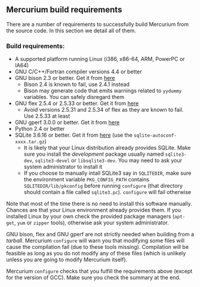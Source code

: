 ## Mercurium build requirements

There are a number of requirements to successfully build Mercurium from the
source code. In this section we detail all of them.

### Build requirements:

* A supported platform running Linux (i386, x86-64, ARM, PowerPC or IA64)
* GNU C/C++/Fortran compiler versions 4.4 or better
* GNU bison 2.3 or better. Get it from [here](http://ftp.gnu.org/gnu/bison)
    * Bison 2.4 is known to fail, use 2.4.1 instead
    * Bison may generate code that emits warnings related to ``yydummy``
variables. You can safely disregard them
* GNU flex 2.5.4 or 2.5.33 or better. Get it from [here](http://flex.sourceforge.net/)
    * Avoid versions 2.5.31 and 2.5.34 of flex as they are known to fail. Use
2.5.33 at least
* GNU gperf 3.0.0 or better. Get it from [here](http://ftp.gnu.org/gnu/gperf)
* Python 2.4 or better
* SQLite 3.6.16 or better. Get it from [here](http://www.sqlite.org/download.html)  (use
the ``sqlite-autoconf-xxxx.tar.gz``)
    * It is likely that your Linux distribution already provides SQLite. Make
sure you install the *development* package usually named ``sqlite3-dev``,
``sqlite3-devel`` or ``libsqlite3-dev``. You may need to ask your system
administrator to install it
    * If you choose to manually intall SQLite3 say in ``SQLITEDIR``, make sure
the environment variable ``PKG_CONFIG_PATH`` contains
``SQLITEDIR/lib/pkconfig`` before running ``configure`` (that directory should
contain a file called ``sqlite3.pc``). ``configure`` will fail otherwise


Note that most of the time there is no need to install this software
manually. Chances are that your Linux environment already provides them. If you
installed Linux by your own check the provided package managers (``apt-get``,
``yum`` or ``zipper`` tools), otherwise ask your system administrator.


GNU bison, flex and GNU gperf are not strictly needed when building from a
*tarball*. Mercurium ``configure`` will warn you that modifying some files will
cause the compilation fail (due to these tools missing). Compilation will be
feasible as long as you do not modify any of these files (which is unlikely
unless you are going to modify Mercurium itself).


Mercurium ``configure`` checks that you fulfill the requirements above (except
for the version of GCC). Make sure you check the summary at the end.
